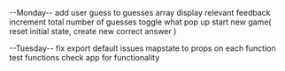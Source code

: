 --Monday--
add user guess to guesses array
display relevant feedback
increment total number of guesses
toggle what pop up
start new game(
    reset initial state, 
    create new correct answer
    )


--Tuesday--
fix export default issues
mapstate to props on each function
test functions
check app for functionality